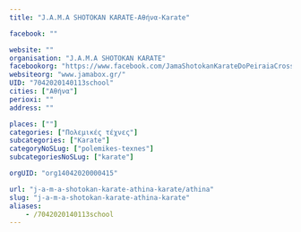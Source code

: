```yaml
---
title: "J.A.M.A SHOTOKAN KARATE-Αθήνα-Karate"

facebook: ""

website: ""
organisation: "J.A.M.A SHOTOKAN KARATE"
facebookorg: "https://www.facebook.com/JamaShotokanKarateDoPeiraiaCrossTraining"
websiteorg: "www.jamabox.gr/"
UID: "7042020140113school"
cities: ["Αθήνα"]
perioxi: ""
address: ""

places: [""]
categories: ["Πολεμικές τέχνες"]
subcategories: ["Karate"]
categoryNoSLug: ["polemikes-texnes"]
subcategoriesNoSLug: ["karate"]

orgUID: "org14042020000415"

url: "j-a-m-a-shotokan-karate-athina-karate/athina"
slug: "j-a-m-a-shotokan-karate-athina-karate"
aliases:
    - /7042020140113school
---
```





